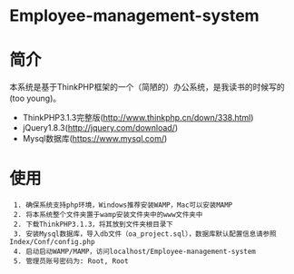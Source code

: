 # Employee-management-system

# 简介

本系统是基于ThinkPHP框架的一个（简陋的）办公系统，是我读书的时候写的(too young)。

- ThinkPHP3.1.3完整版(http://www.thinkphp.cn/down/338.html)
- jQuery1.8.3(http://jquery.com/download/)
- Mysql数据库(https://www.mysql.com/)


# 使用

```
 1. 确保系统支持php环境，Windows推荐安装WAMP，Mac可以安装MAMP
 2. 将本系统整个文件夹置于wamp安装文件夹中的www文件夹中
 2. 下载ThinkPHP3.1.3，将其放到文件夹根目录下
 3. 安装Mysql数据库，导入db文件（oa_project.sql），数据库默认配置信息请参照Index/Conf/config.php
 4. 启动启动WAMP/MAMP，访问localhost/Employee-management-system
 5. 管理员账号密码为: Root, Root
```




